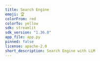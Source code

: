 ```yaml
---
title: Search Engine
emoji: 🏆
colorFrom: red
colorTo: yellow
sdk: streamlit
sdk_version: "1.36.0"
app_file: app.py
pinned: false
license: apache-2.0
short_description: Search Engine with LLM
---
```


